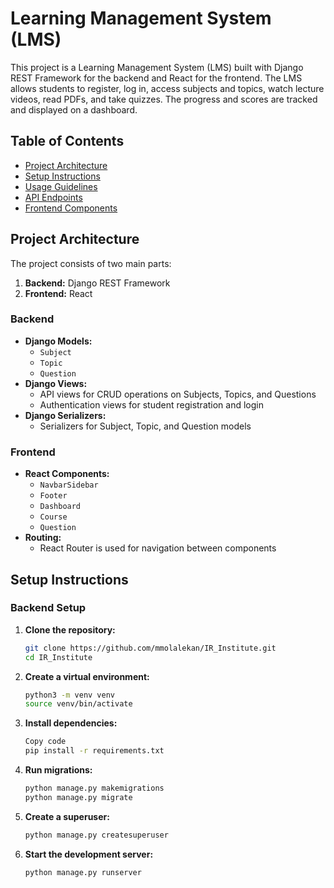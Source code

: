 # Learning Management System (LMS)

This project is a Learning Management System (LMS) built with Django REST Framework for the backend and React for the frontend. The LMS allows students to register, log in, access subjects and topics, watch lecture videos, read PDFs, and take quizzes. The progress and scores are tracked and displayed on a dashboard.

## Table of Contents

- [Project Architecture](#project-architecture)
- [Setup Instructions](#setup-instructions)
- [Usage Guidelines](#usage-guidelines)
- [API Endpoints](#api-endpoints)
- [Frontend Components](#frontend-components)

## Project Architecture

The project consists of two main parts:
1. **Backend:** Django REST Framework
2. **Frontend:** React

### Backend
- **Django Models:**
  - `Subject`
  - `Topic`
  - `Question`
- **Django Views:**
  - API views for CRUD operations on Subjects, Topics, and Questions
  - Authentication views for student registration and login
- **Django Serializers:**
  - Serializers for Subject, Topic, and Question models

### Frontend
- **React Components:**
  - `NavbarSidebar`
  - `Footer`
  - `Dashboard`
  - `Course`
  - `Question`
- **Routing:**
  - React Router is used for navigation between components

## Setup Instructions

### Backend Setup

1. **Clone the repository:**
   ```sh
   git clone https://github.com/mmolalekan/IR_Institute.git
   cd IR_Institute
2. **Create a virtual environment:**
   ```sh
   python3 -m venv venv
   source venv/bin/activate
3. **Install dependencies:**
   ```sh
   Copy code
   pip install -r requirements.txt
4. **Run migrations:**
   ```sh
   python manage.py makemigrations
   python manage.py migrate
5. **Create a superuser:**
   ```sh
   python manage.py createsuperuser
6. **Start the development server:**
   ```sh
   python manage.py runserver